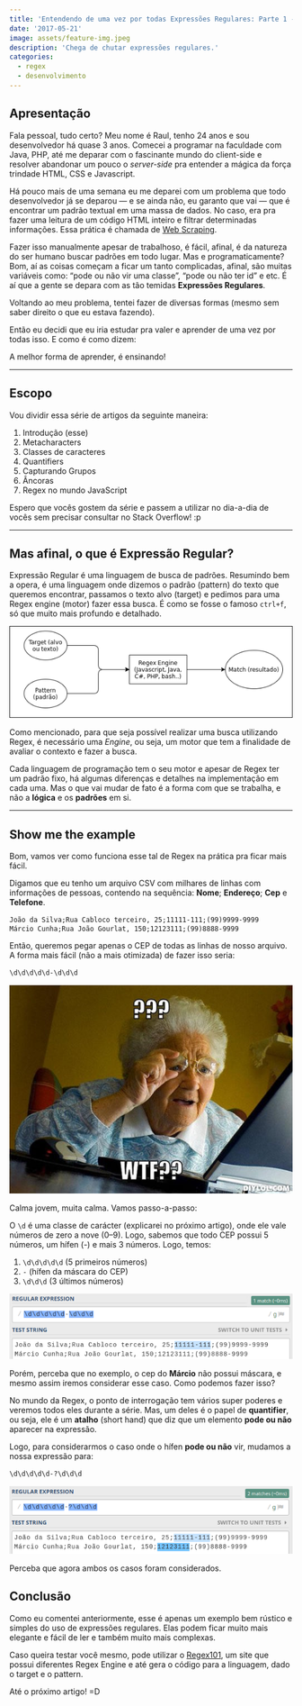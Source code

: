 ```yaml
---
title: 'Entendendo de uma vez por todas Expressões Regulares: Parte 1 - Introdução'
date: '2017-05-21'
image: assets/feature-img.jpeg
description: 'Chega de chutar expressões regulares.'
categories:
  - regex
  - desenvolvimento
---
```


## Apresentação

Fala pessoal, tudo certo? Meu nome é Raul, tenho 24 anos e sou desenvolvedor há quase 3 anos. Comecei a programar na faculdade com Java, PHP, até me deparar com o fascinante mundo do client-side e resolver abandonar um pouco o _server-side_ pra entender a mágica da força trindade HTML, CSS e Javascript.

Há pouco mais de uma semana eu me deparei com um problema que todo desenvolvedor já se deparou — e se ainda não, eu garanto que vai — que é encontrar um padrão textual em uma massa de dados. No caso, era pra fazer uma leitura de um código HTML inteiro e filtrar determinadas informações. Essa prática é chamada de [Web Scraping](https://en.wikipedia.org/wiki/Web_scraping).

Fazer isso manualmente apesar de trabalhoso, é fácil, afinal, é da natureza do ser humano buscar padrões em todo lugar. Mas e programaticamente? Bom, aí as coisas começam a ficar um tanto complicadas, afinal, são muitas variáveis como: “pode ou não vir uma classe”, “pode ou não ter id” e etc. É aí que a gente se depara com as tão temidas **Expressões Regulares**.

Voltando ao meu problema, tentei fazer de diversas formas (mesmo sem saber direito o que eu estava fazendo).

<gif src="https://miro.medium.com/max/1000/1*bSI3948DD5dxef6WMvV1UQ.gif" caption="Tentando montar uma regex sem saber nada de regex!"></gif>

Então eu decidi que eu iria estudar pra valer e aprender de uma vez por todas isso. E como é como dizem:

<big-quote>A melhor forma de aprender, é ensinando!</big-quote>

---

## Escopo

Vou dividir essa série de artigos da seguinte maneira:

<!-- TODO: Replace with the incoming blog url -->

1. Introdução (esse)
1. Metacharacters
1. Classes de caracteres
1. Quantifiers
1. Capturando Grupos
1. Âncoras
1. Regex no mundo JavaScript

Espero que vocês gostem da série e passem a utilizar no dia-a-dia de vocês sem precisar consultar no Stack Overflow! :p

---

## Mas afinal, o que é Expressão Regular?

Expressão Regular é uma linguagem de busca de padrões. Resumindo bem a opera, é uma linguagem onde dizemos o padrão (pattern) do texto que queremos encontrar, passamos o texto alvo (target) e pedimos para uma Regex engine (motor) fazer essa busca. É como se fosse o famoso `ctrl+f`, só que muito mais profundo e detalhado.

![Fluxo de expressão regular.](./assets/regex-flow.png)

Como mencionado, para que seja possível realizar uma busca utilizando Regex, é necessário uma _Engine_, ou seja, um motor que tem a finalidade de avaliar o contexto e fazer a busca.

Cada linguagem de programação tem o seu motor e apesar de Regex ter um padrão fixo, há algumas diferenças e detalhes na implementação em cada uma. Mas o que vai mudar de fato é a forma com que se trabalha, e não a **lógica** e os **padrões** em si.

---

## Show me the example

Bom, vamos ver como funciona esse tal de Regex na prática pra ficar mais fácil.

Digamos que eu tenho um arquivo CSV com milhares de linhas com informações de pessoas, contendo na sequência: **Nome**; **Endereço**; **Cep** e **Telefone**.

```csv
João da Silva;Rua Cabloco terceiro, 25;11111-111;(99)9999-9999
Márcio Cunha;Rua João Gourlat, 150;12123111;(99)8888-9999
```

Então, queremos pegar apenas o CEP de todas as linhas de nosso arquivo. A forma mais fácil (não a mais otimizada) de fazer isso seria:

```txt
\d\d\d\d\d-\d\d\d
```

![Mas o que?](./assets/wtf.jpeg)

Calma jovem, muita calma. Vamos passo-a-passo:

O `\d` é uma classe de carácter (explicarei no próximo artigo), onde ele vale números de zero a nove (0–9). Logo, sabemos que todo CEP possui 5 números, um hífen (-) e mais 3 números. Logo, temos:

1. `\d\d\d\d\d` (5 primeiros números)
1. `-` (hífen da máscara do CEP)
1. `\d\d\d` (3 últimos números)

![Regex101 - Testando a expressão nos dadoste](./assets/test-regex-1.png)

Porém, perceba que no exemplo, o cep do **Márcio** não possui máscara, e mesmo assim iremos considerar esse caso. Como podemos fazer isso?

No mundo da Regex, o ponto de interrogação tem vários super poderes e veremos todos eles durante a série. Mas, um deles é o papel de **quantifier**, ou seja, ele é um **atalho** (short hand) que diz que um elemento **pode ou não** aparecer na expressão.

Logo, para considerarmos o caso onde o hífen **pode ou não** vir, mudamos a nossa expressão para:

```txt
\d\d\d\d\d-?\d\d\d
```

![Regex101: Capturando CEP com e sem hífen!](./assets/test-regex-2.png)

Perceba que agora ambos os casos foram considerados.

## Conclusão

Como eu comentei anteriormente, esse é apenas um exemplo bem rústico e simples do uso de expressões regulares. Elas podem ficar muito mais elegante e fácil de ler e também muito mais complexas.

Caso queira testar você mesmo, pode utilizar o [Regex101](https://regex101.com/), um site que possui diferentes Regex Engine e até gera o código para a linguagem, dado o target e o pattern.

Até o próximo artigo! =D
